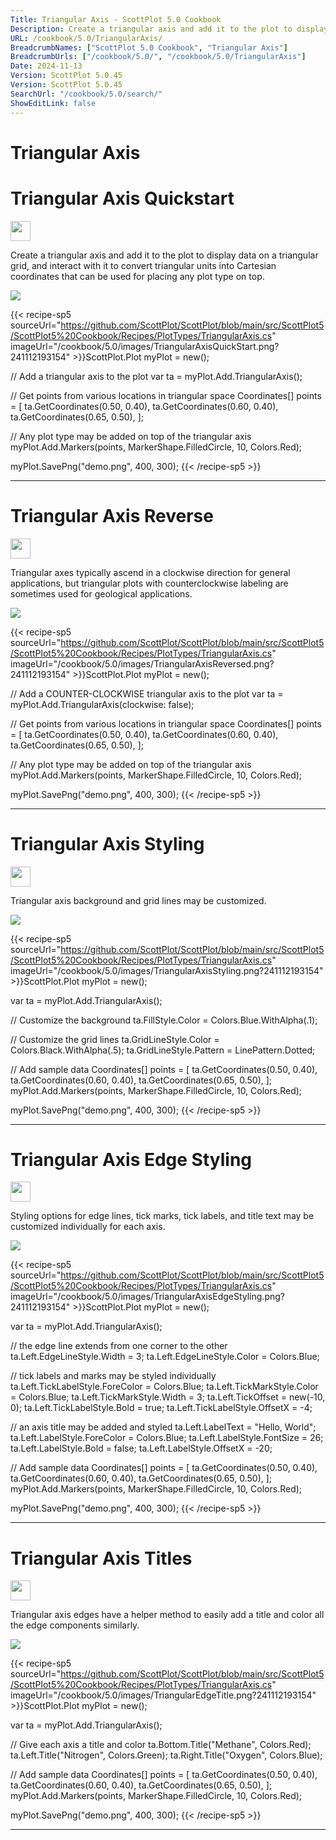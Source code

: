```yaml
---
Title: Triangular Axis - ScottPlot 5.0 Cookbook
Description: Create a triangular axis and add it to the plot to display data on a triangular coordinate system.
URL: /cookbook/5.0/TriangularAxis/
BreadcrumbNames: ["ScottPlot 5.0 Cookbook", "Triangular Axis"]
BreadcrumbUrls: ["/cookbook/5.0/", "/cookbook/5.0/TriangularAxis"]
Date: 2024-11-13
Version: ScottPlot 5.0.45
Version: ScottPlot 5.0.45
SearchUrl: "/cookbook/5.0/search/"
ShowEditLink: false
---
```


<h1>Triangular Axis</h1>


<div class='d-flex align-items-center mt-5'>
<h1 class='me-2 text-dark my-0 border-0'>Triangular Axis Quickstart</h1>
<a href='/cookbook/5.0/TriangularAxis/TriangularAxisQuickStart' target='_blank'>
<img src='/images/icons/new-window.svg' style='height: 2rem;' class='new-window-icon'>
</a>
</div>

Create a triangular axis and add it to the plot to display data on a triangular grid, and interact with it to convert triangular units into Cartesian coordinates that can be used for placing any plot type on top.

[![](/cookbook/5.0/images/TriangularAxisQuickStart.png?241112193154)](/cookbook/5.0/images/TriangularAxisQuickStart.png?241112193154)

{{< recipe-sp5 sourceUrl="https://github.com/ScottPlot/ScottPlot/blob/main/src/ScottPlot5/ScottPlot5%20Cookbook/Recipes/PlotTypes/TriangularAxis.cs" imageUrl="/cookbook/5.0/images/TriangularAxisQuickStart.png?241112193154" >}}ScottPlot.Plot myPlot = new();

// Add a triangular axis to the plot
var ta = myPlot.Add.TriangularAxis();

// Get points from various locations in triangular space
Coordinates[] points = [
    ta.GetCoordinates(0.50, 0.40),
    ta.GetCoordinates(0.60, 0.40),
    ta.GetCoordinates(0.65, 0.50),
];

// Any plot type may be added on top of the triangular axis
myPlot.Add.Markers(points, MarkerShape.FilledCircle, 10, Colors.Red);

myPlot.SavePng("demo.png", 400, 300);
{{< /recipe-sp5 >}}

<hr class='my-5 invisible'>



<div class='d-flex align-items-center mt-5'>
<h1 class='me-2 text-dark my-0 border-0'>Triangular Axis Reverse</h1>
<a href='/cookbook/5.0/TriangularAxis/TriangularAxisReversed' target='_blank'>
<img src='/images/icons/new-window.svg' style='height: 2rem;' class='new-window-icon'>
</a>
</div>

Triangular axes typically ascend in a clockwise direction for general applications, but triangular plots with counterclockwise labeling are sometimes used for geological applications.

[![](/cookbook/5.0/images/TriangularAxisReversed.png?241112193154)](/cookbook/5.0/images/TriangularAxisReversed.png?241112193154)

{{< recipe-sp5 sourceUrl="https://github.com/ScottPlot/ScottPlot/blob/main/src/ScottPlot5/ScottPlot5%20Cookbook/Recipes/PlotTypes/TriangularAxis.cs" imageUrl="/cookbook/5.0/images/TriangularAxisReversed.png?241112193154" >}}ScottPlot.Plot myPlot = new();

// Add a COUNTER-CLOCKWISE triangular axis to the plot
var ta = myPlot.Add.TriangularAxis(clockwise: false);

// Get points from various locations in triangular space
Coordinates[] points = [
    ta.GetCoordinates(0.50, 0.40),
    ta.GetCoordinates(0.60, 0.40),
    ta.GetCoordinates(0.65, 0.50),
];

// Any plot type may be added on top of the triangular axis
myPlot.Add.Markers(points, MarkerShape.FilledCircle, 10, Colors.Red);

myPlot.SavePng("demo.png", 400, 300);
{{< /recipe-sp5 >}}

<hr class='my-5 invisible'>



<div class='d-flex align-items-center mt-5'>
<h1 class='me-2 text-dark my-0 border-0'>Triangular Axis Styling</h1>
<a href='/cookbook/5.0/TriangularAxis/TriangularAxisStyling' target='_blank'>
<img src='/images/icons/new-window.svg' style='height: 2rem;' class='new-window-icon'>
</a>
</div>

Triangular axis background and grid lines may be customized.

[![](/cookbook/5.0/images/TriangularAxisStyling.png?241112193154)](/cookbook/5.0/images/TriangularAxisStyling.png?241112193154)

{{< recipe-sp5 sourceUrl="https://github.com/ScottPlot/ScottPlot/blob/main/src/ScottPlot5/ScottPlot5%20Cookbook/Recipes/PlotTypes/TriangularAxis.cs" imageUrl="/cookbook/5.0/images/TriangularAxisStyling.png?241112193154" >}}ScottPlot.Plot myPlot = new();

var ta = myPlot.Add.TriangularAxis();

// Customize the background
ta.FillStyle.Color = Colors.Blue.WithAlpha(.1);

// Customize the grid lines
ta.GridLineStyle.Color = Colors.Black.WithAlpha(.5);
ta.GridLineStyle.Pattern = LinePattern.Dotted;

// Add sample data
Coordinates[] points = [
    ta.GetCoordinates(0.50, 0.40),
    ta.GetCoordinates(0.60, 0.40),
    ta.GetCoordinates(0.65, 0.50),
];
myPlot.Add.Markers(points, MarkerShape.FilledCircle, 10, Colors.Red);

myPlot.SavePng("demo.png", 400, 300);
{{< /recipe-sp5 >}}

<hr class='my-5 invisible'>



<div class='d-flex align-items-center mt-5'>
<h1 class='me-2 text-dark my-0 border-0'>Triangular Axis Edge Styling</h1>
<a href='/cookbook/5.0/TriangularAxis/TriangularAxisEdgeStyling' target='_blank'>
<img src='/images/icons/new-window.svg' style='height: 2rem;' class='new-window-icon'>
</a>
</div>

Styling options for edge lines, tick marks, tick labels, and title text may be customized individually for each axis.

[![](/cookbook/5.0/images/TriangularAxisEdgeStyling.png?241112193154)](/cookbook/5.0/images/TriangularAxisEdgeStyling.png?241112193154)

{{< recipe-sp5 sourceUrl="https://github.com/ScottPlot/ScottPlot/blob/main/src/ScottPlot5/ScottPlot5%20Cookbook/Recipes/PlotTypes/TriangularAxis.cs" imageUrl="/cookbook/5.0/images/TriangularAxisEdgeStyling.png?241112193154" >}}ScottPlot.Plot myPlot = new();

var ta = myPlot.Add.TriangularAxis();

// the edge line extends from one corner to the other
ta.Left.EdgeLineStyle.Width = 3;
ta.Left.EdgeLineStyle.Color = Colors.Blue;

// tick labels and marks may be styled individually
ta.Left.TickLabelStyle.ForeColor = Colors.Blue;
ta.Left.TickMarkStyle.Color = Colors.Blue;
ta.Left.TickMarkStyle.Width = 3;
ta.Left.TickOffset = new(-10, 0);
ta.Left.TickLabelStyle.Bold = true;
ta.Left.TickLabelStyle.OffsetX = -4;

// an axis title may be added and styled
ta.Left.LabelText = "Hello, World";
ta.Left.LabelStyle.ForeColor = Colors.Blue;
ta.Left.LabelStyle.FontSize = 26;
ta.Left.LabelStyle.Bold = false;
ta.Left.LabelStyle.OffsetX = -20;

// Add sample data
Coordinates[] points = [
    ta.GetCoordinates(0.50, 0.40),
    ta.GetCoordinates(0.60, 0.40),
    ta.GetCoordinates(0.65, 0.50),
];
myPlot.Add.Markers(points, MarkerShape.FilledCircle, 10, Colors.Red);

myPlot.SavePng("demo.png", 400, 300);
{{< /recipe-sp5 >}}

<hr class='my-5 invisible'>



<div class='d-flex align-items-center mt-5'>
<h1 class='me-2 text-dark my-0 border-0'>Triangular Axis Titles</h1>
<a href='/cookbook/5.0/TriangularAxis/TriangularEdgeTitle' target='_blank'>
<img src='/images/icons/new-window.svg' style='height: 2rem;' class='new-window-icon'>
</a>
</div>

Triangular axis edges have a helper method to easily add a title and color all the edge components similarly.

[![](/cookbook/5.0/images/TriangularEdgeTitle.png?241112193154)](/cookbook/5.0/images/TriangularEdgeTitle.png?241112193154)

{{< recipe-sp5 sourceUrl="https://github.com/ScottPlot/ScottPlot/blob/main/src/ScottPlot5/ScottPlot5%20Cookbook/Recipes/PlotTypes/TriangularAxis.cs" imageUrl="/cookbook/5.0/images/TriangularEdgeTitle.png?241112193154" >}}ScottPlot.Plot myPlot = new();

var ta = myPlot.Add.TriangularAxis();

// Give each axis a title and color
ta.Bottom.Title("Methane", Colors.Red);
ta.Left.Title("Nitrogen", Colors.Green);
ta.Right.Title("Oxygen", Colors.Blue);

// Add sample data
Coordinates[] points = [
    ta.GetCoordinates(0.50, 0.40),
    ta.GetCoordinates(0.60, 0.40),
    ta.GetCoordinates(0.65, 0.50),
];
myPlot.Add.Markers(points, MarkerShape.FilledCircle, 10, Colors.Red);

myPlot.SavePng("demo.png", 400, 300);
{{< /recipe-sp5 >}}

<hr class='my-5 invisible'>


